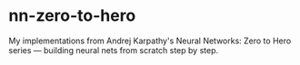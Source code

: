 # nn-zero-to-hero
My implementations from Andrej Karpathy's Neural Networks: Zero to Hero series — building neural nets from scratch step by step.
